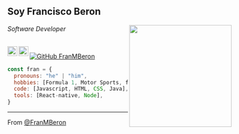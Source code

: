 <h2>Soy Francisco Beron</h2>
<img align='right' src="https://instagram.fmdq3-1.fna.fbcdn.net/v/t51.2885-19/s150x150/170787042_358969628770870_8402821146851830515_n.jpg?tp=1&_nc_ht=instagram.fmdq3-1.fna.fbcdn.net&_nc_ohc=W7zWjieLnD4AX_s65wm&edm=ABfd0MgBAAAA&ccb=7-4&oh=37159ed1e4cb2c2bfd5ff8bef30b9188&oe=60B23AAE&_nc_sid=7bff83" width="230">
<p><em>Software Developer
</em></p>

<br/>
<a href="https:https://www.linkedin.com/in/francisco-mateo-beron-7474861b4/">
  <img align="left" alt="Linkedin" width="22px" src="https://cdn.jsdelivr.net/npm/simple-icons@v3/icons/linkedin.svg" />
</a>
<a href="https://www.instagram.com/franmb16/">
  <img align="left" alt="Instagram" width="22px" src="https://cdn.jsdelivr.net/npm/simple-icons@v3/icons/instagram.svg" />
</a>

[![GitHub FranMBeron](https://img.shields.io/github/followers/FranMBeron?style=social)](https://github.com/FranMBeron)

```javascript
const fran = {
  pronouns: "he" | "him",
  hobbies: [Formula 1, Motor Sports, football and surf practice],
  code: [Javascript, HTML, CSS, Java],
  tools: [React-native, Node],
}
```

---

From [@FranMBeron](https://github.com/FranMBeron)

<!--
**FranMBeron/FranMBeron** is a ✨ _special_ ✨ repository because its `README.md` (this file) appears on your GitHub profile.

Here are some ideas to get you started:

- 🔭 I’m currently working on ...
- 🌱 I’m currently learning ...
- 👯 I’m looking to collaborate on ...
- 🤔 I’m looking for help with ...
- 💬 Ask me about ...
- 📫 How to reach me: ...
- 😄 Pronouns: ...
- ⚡ Fun fact: ...
-->
